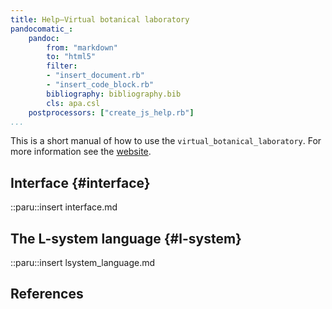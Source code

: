 ```yaml
---
title: Help—Virtual botanical laboratory
pandocomatic_:
    pandoc:
        from: "markdown"
        to: "html5"
        filter: 
        - "insert_document.rb"
        - "insert_code_block.rb"
        bibliography: bibliography.bib
        cls: apa.csl
    postprocessors: ["create_js_help.rb"]
...
```


This is a short manual of how to use the `virtual_botanical_laboratory`. For
more information see the
[website](https://heerdebeer.org/Software/virtual_botanical_laboratory/).

## Interface {#interface}

::paru::insert interface.md

## The L-system language  {#l-system}

::paru::insert lsystem_language.md

## References
